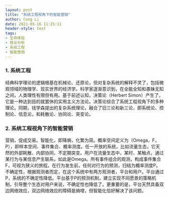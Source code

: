 ```yaml
---
layout: post
title: "系统工程视角下的智能营销"
author: Cong Li
date: 2021-05-16 11:25:11
header-style: text
tags:
- 生命体验
- 商业分析
- 系统工程
- 智能营销
---
```

### 1. 系统工程

经典科学理论的逻辑根基在机械论、还原论，但对复杂系统的解释不灵了，包括微观领域的物理学、现实世界的经济学。科学家逐渐意识到，在全能全知和愚昧无知之间，人类理性有限但有用。基于前述认知，决策论（Herbert Simon）产生了，它是一种达到目的就罢休的实用主义方法论。决策论综合了系统工程视角下的多种理论。同期，钱学森提出的复杂系统理论，融合了旧三论和新三论，即系统论、控制论、信息论，和耗散论、协同论、突变论。

### 2. 系统工程视角下的智能营销

营销，促成交易。智能化，即降熵，化繁为简。概率空间定义为（Omega，F，P），即样本空间、事件集合、概率测度。任一开放的系统，比如流量生态，它天然的外部耗散、内部协同、不定期突变。用户在流量生态中，某时、某触点，通过某行为与某信息产生联系，如此是Omega。所有事件组合的观测，构成事件集合F，可视为狭义的旅程。在行为发生前，任何对行为的预测，归结为概率测度P。 不确定性，根据观测者而定，在这个系统中有两方观测者，平台和用户。平台通过P，系统的不确定性降低。平台基于P的预测机制，建立实现不同愿景的策略机制，引导整个生态对用户来说，不确定性也降低了。更重要的是，平台天然具备双边网络效应，双边网络效应的障碍是熵增，但智能化恰好解决了该问题。

